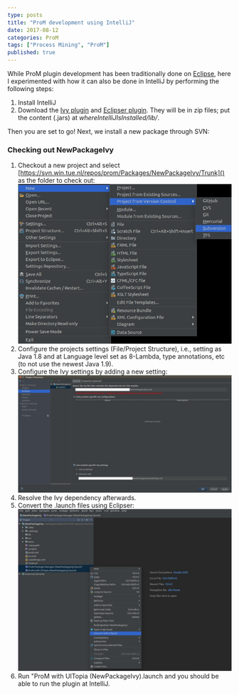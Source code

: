 ```yaml
---
type: posts
title: "ProM development using IntelliJ"
date: 2017-08-12
categories: ProM
tags: ["Process Mining", "ProM"]
published: true
---
```


While ProM plugin development has been traditionally done on [Eclipse](http://www.win.tue.nl/~hverbeek/blog/2017/06/19/developing-and-running-prom-plug-ins-on-your-local-computer/), here I experimented with how it can also be done in IntelliJ by performing the following steps:
1. Install IntelliJ 
2. Download the [Ivy plugin](https://plugins.jetbrains.com/plugin/3612-ivyidea) and [Eclipser plugin](https://plugins.jetbrains.com/plugin/7153-eclipser). They will be in zip files; put the content (.jars) at *whereIntelliJIsInstalled/lib/*.

Then you are set to go! Next, we install a new package through SVN:

### Checking out NewPackageIvy

1. Checkout a new project and select [https://svn.win.tue.nl/repos/prom/Packages/NewPackageIvy/Trunk]() as the folder to check out: ![Checking out a new package](/assets/images/2017/promByIntelliJ/checkout.jpg)
2. Configure the projects settings (File/Project Structure), i.e., setting as Java 1.8 and at Language level set as 8-Lambda, type annotations, etc (to not use the newest Java 1.9). 
3. Configure the Ivy settings by adding a new setting: ![Configuring Ivy settings](/assets/images/2017/promByIntelliJ/ivyConfig.jpg)
4. Resolve the Ivy dependency afterwards.
5. Convert the .launch files using Eclipser: ![Converting launch files using Eclipser](/assets/images/2017/promByIntelliJ/convertLaunch.jpg) 
6. Run "ProM with UITopia (NewPackageIvy).launch and you should be able to run the plugin at IntelliJ.


